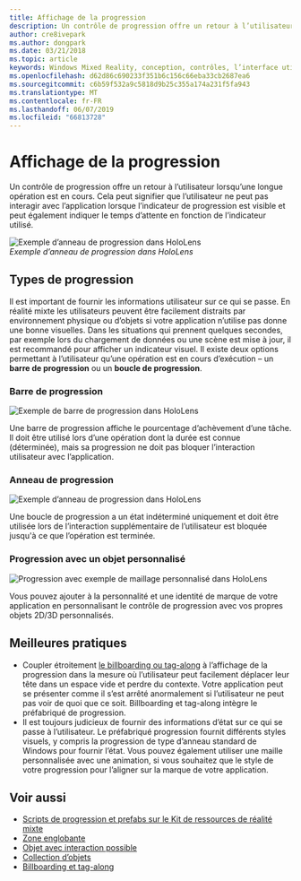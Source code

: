 ```yaml
---
title: Affichage de la progression
description: Un contrôle de progression offre un retour à l’utilisateur lorsqu’une longue opération est en cours.
author: cre8ivepark
ms.author: dongpark
ms.date: 03/21/2018
ms.topic: article
keywords: Windows Mixed Reality, conception, contrôles, l’interface utilisateur, l’expérience utilisateur
ms.openlocfilehash: d62d86c690233f351b6c156c66eba33cb2687ea6
ms.sourcegitcommit: c6b59f532a9c5818d9b25c355a174a231f5fa943
ms.translationtype: MT
ms.contentlocale: fr-FR
ms.lasthandoff: 06/07/2019
ms.locfileid: "66813728"
---
```

# <a name="displaying-progress"></a>Affichage de la progression

Un contrôle de progression offre un retour à l’utilisateur lorsqu’une longue opération est en cours. Cela peut signifier que l’utilisateur ne peut pas interagir avec l’application lorsque l’indicateur de progression est visible et peut également indiquer le temps d’attente en fonction de l’indicateur utilisé.

![Exemple d’anneau de progression dans HoloLens](images/HoloLens2_Loader.gif)<br>
*Exemple d’anneau de progression dans HoloLens*

## <a name="types-of-progress"></a>Types de progression

Il est important de fournir les informations utilisateur sur ce qui se passe. En réalité mixte les utilisateurs peuvent être facilement distraits par environnement physique ou d’objets si votre application n’utilise pas donne une bonne visuelles. Dans les situations qui prennent quelques secondes, par exemple lors du chargement de données ou une scène est mise à jour, il est recommandé pour afficher un indicateur visuel. Il existe deux options permettant à l’utilisateur qu’une opération est en cours d’exécution – un **barre de progression** ou un **boucle de progression**.

### <a name="progress-bar"></a>Barre de progression

![Exemple de barre de progression dans HoloLens](images/640px-progressbar.jpg)

Une barre de progression affiche le pourcentage d’achèvement d’une tâche. Il doit être utilisé lors d’une opération dont la durée est connue (déterminée), mais sa progression ne doit pas bloquer l’interaction utilisateur avec l’application.

### <a name="progress-ring"></a>Anneau de progression

![Exemple d’anneau de progression dans HoloLens](images/640px-progressring.jpg)

Une boucle de progression a un état indéterminé uniquement et doit être utilisée lors de l’interaction supplémentaire de l’utilisateur est bloquée jusqu'à ce que l’opération est terminée.

### <a name="progress-with-a-custom-object"></a>Progression avec un objet personnalisé

![Progression avec exemple de maillage personnalisé dans HoloLens](images/640px-progresscustom.jpg)

Vous pouvez ajouter à la personnalité et une identité de marque de votre application en personnalisant le contrôle de progression avec vos propres objets 2D/3D personnalisés.

## <a name="best-practices"></a>Meilleures pratiques
* Coupler étroitement [le billboarding ou tag-along](billboarding-and-tag-along.md) à l’affichage de la progression dans la mesure où l’utilisateur peut facilement déplacer leur tête dans un espace vide et perdre du contexte. Votre application peut se présenter comme il s’est arrêté anormalement si l’utilisateur ne peut pas voir de quoi que ce soit. Billboarding et tag-along intègre le préfabriqué de progression.
* Il est toujours judicieux de fournir des informations d’état sur ce qui se passe à l’utilisateur. Le préfabriqué progression fournit différents styles visuels, y compris la progression de type d’anneau standard de Windows pour fournir l’état. Vous pouvez également utiliser une maille personnalisée avec une animation, si vous souhaitez que le style de votre progression pour l’aligner sur la marque de votre application.

## <a name="see-also"></a>Voir aussi
* [Scripts de progression et prefabs sur le Kit de ressources de réalité mixte](https://github.com/microsoft/MixedRealityToolkit-Unity/tree/mrtk_development/Assets/MixedRealityToolkit.SDK/Features/UX/Prefabs/Loader)
* [Zone englobante](app-bar-and-bounding-box.md)
* [Objet avec interaction possible](interactable-object.md)
* [Collection d’objets](object-collection.md)
* [Billboarding et tag-along](billboarding-and-tag-along.md)
